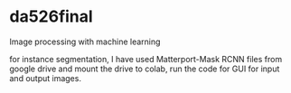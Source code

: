# da526final
Image processing with machine learning

for instance segmentation, I have used Matterport-Mask RCNN files from google drive and mount the drive to colab, run the code for GUI for input and output images.

